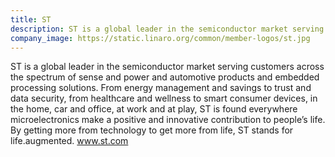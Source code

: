 ```yaml
---
title: ST
description: ST is a global leader in the semiconductor market serving customers across the spectrum of sense and power and automotive products and embedded processing solutions.
company_image: https://static.linaro.org/common/member-logos/st.jpg
---
```

ST is a global leader in the semiconductor market serving customers across the spectrum of sense and power and automotive products and embedded processing solutions. From energy management and savings to trust and data security, from healthcare and wellness to smart consumer devices, in the home, car and office, at work and at play, ST is found everywhere microelectronics make a positive and innovative contribution to people’s life. By getting more from technology to get more from life, ST stands for life.augmented. www.st.com
